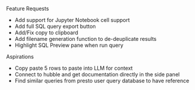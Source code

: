 Feature Requests

- Add support for Jupyter Notebook cell support
- Add full SQL query export button
- Add/Fix copy to clipboard
- Add filename generation function to de-deuplicate results
- Highlight SQL Preview pane when run query

Aspirations

- Copy paste 5 rows to paste into LLM for context
- Connect to hubble and get documentation directly in the side panel
- Find similar queries from presto user query database to have reference
